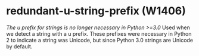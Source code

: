 # redundant-u-string-prefix (W1406)

*The u prefix for strings is no longer necessary in Python \>=3.0* Used
when we detect a string with a u prefix. These prefixes were necessary
in Python 2 to indicate a string was Unicode, but since Python 3.0
strings are Unicode by default.
